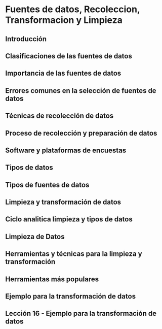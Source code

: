 # Fuentes de datos, Recoleccion, Transformacion y Limpieza

## Introducción

## Clasificaciones de las fuentes de datos

## Importancia de las fuentes de datos

## Errores comunes en la selección de fuentes de datos

## Técnicas de recolección de datos

## Proceso de recolección y preparación de datos

## Software y plataformas de encuestas

## Tipos de datos

## Tipos de fuentes de datos

## Limpieza y transformación de datos

## Ciclo analitica limpieza y tipos de datos

## Limpieza de Datos

## Herramientas y técnicas para la limpieza y transformación

## Herramientas más populares

## Ejemplo para la transformación de datos

## Lección 16 - Ejemplo para la transformación de datos
